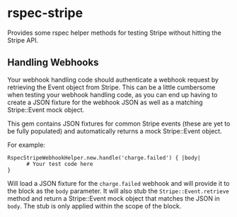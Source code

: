 rspec-stripe
============

Provides some rspec helper methods for testing Stripe without hitting the Stripe API.

Handling Webhooks
------------

Your webhook handling code should authenticate a webhook request by retrieving the Event object from Stripe. 
This can be a little cumbersome when testing your webhook handling code, as you can end up having to create a JSON fixture for the webhook JSON as well as a matching Stripe::Event mock object.

This gem contains JSON fixtures for common Stripe events (these are yet to be fully populated) and automatically returns a mock Stripe::Event object.

For example:

    RspecStripeWebhookHelper.new.handle('charge.failed') { |body|
		  # Your test code here
    }

Will load a JSON fixture for the `charge.failed` webhook and will provide it to the block as the `body` parameter.
It will also stub the `Stripe::Event.retrieve` method and return a Stripe::Event mock object that matches the JSON in `body`. The stub is only applied within the scope of the block.
